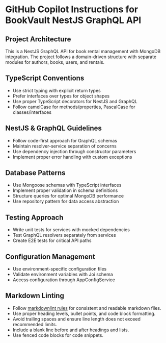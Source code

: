 # GitHub Copilot Instructions for BookVault NestJS GraphQL API

## Project Architecture

This is a NestJS GraphQL API for book rental management with MongoDB integration. The project follows a domain-driven structure with separate modules for authors, books, users, and rentals.

## TypeScript Conventions

- Use strict typing with explicit return types
- Prefer interfaces over types for object shapes
- Use proper TypeScript decorators for NestJS and GraphQL
- Follow camelCase for methods/properties, PascalCase for classes/interfaces

## NestJS & GraphQL Guidelines

- Follow code-first approach for GraphQL schemas
- Maintain resolver-service separation of concerns
- Use dependency injection through constructor parameters
- Implement proper error handling with custom exceptions

## Database Patterns

- Use Mongoose schemas with TypeScript interfaces
- Implement proper validation in schema definitions
- Structure queries for optimal MongoDB performance
- Use repository pattern for data access abstraction

## Testing Approach

- Write unit tests for services with mocked dependencies
- Test GraphQL resolvers separately from services
- Create E2E tests for critical API paths

## Configuration Management

- Use environment-specific configuration files
- Validate environment variables with Joi schema
- Access configuration through AppConfigService

## Markdown Linting

- Follow [markdownlint rules](https://github.com/markdownlint/markdownlint/blob/main/docs/RULES.md) for consistent and readable markdown files.
- Use proper heading levels, bullet points, and code block formatting.
- Avoid trailing spaces and ensure line length does not exceed recommended limits.
- Include a blank line before and after headings and lists.
- Use fenced code blocks for code snippets.
